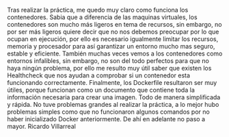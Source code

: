 Tras realizar la práctica, me quedo muy claro como funciona los contenedores. Sabia que a diferencia de las maquinas virtuales, los contenedores son mucho más ligeros en tema de recursos, sin embargo, no por ser más ligeros quiere decir que no nos debemos preocupar por lo que ocupan en ejecución, por ello es necesario igualmente limitar los recursos, memoria y procesador para así garantizar un entorno mucho mas seguro, estable y eficiente. 
También muchas veces vemos a los contenedores como entornos infalibles, sin embargo, no son del todo perfectos para que no haya ningún problema, por ello me resulto muy útil saber que existen los Healthcheck que nos ayudan a comprobar si un contenedor esta funcionando correctamente. 
Finalmente, los Dockerfile resultaron ser muy útiles, porque funcionan como un documento que contiene toda la información necesaria para crear una imagen. Todo de manera simplificada y rápida.
No tuve problemas grandes al realizar la práctica, a lo mejor hubo problemas simples como que no funcionaron algunos comandos por no haber inicializado Docker anteriormente. De ahí en adelante no paso a mayor.
Ricardo Villarreal
